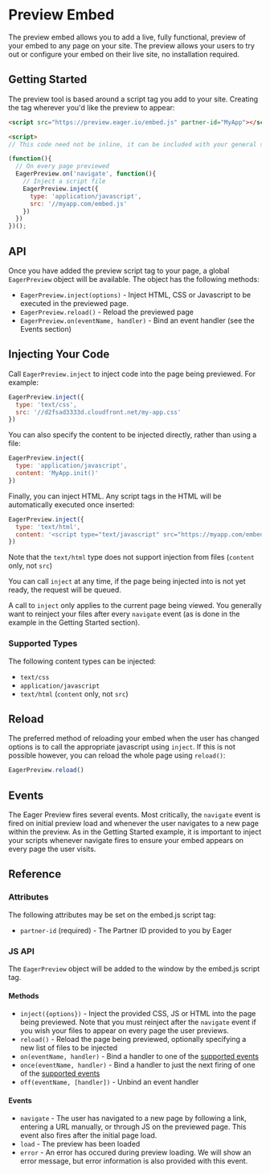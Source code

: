 # Preview Embed

The preview embed allows you to add a live, fully functional, preview of your
embed to any page on your site.  The preview allows your users to try out or
configure your embed on their live site, no installation required.

## Getting Started

The preview tool is based around a script tag you add to your site.
Creating the tag wherever you'd like the preview to appear:

```html
<script src="https://preview.eager.io/embed.js" partner-id="MyApp"></script>

<script>
// This code need not be inline, it can be included with your general scripts.

(function(){
  // On every page previewed
  EagerPreview.on('navigate', function(){
    // Inject a script file
    EagerPreview.inject({
      type: 'application/javascript',
      src: '//myapp.com/embed.js'
    })
  })
})();
```

## API

Once you have added the preview script tag to your page, a global `EagerPreview` object
will be available.  The object has the following methods:

- `EagerPreview.inject(options)` - Inject HTML, CSS or Javascript to be executed in the
  previewed page.
- `EagerPreview.reload()` - Reload the previewed page
- `EagerPreview.on(eventName, handler)` - Bind an event handler (see the Events section)

## Injecting Your Code

Call `EagerPreview.inject` to inject code into the page being previewed.  For example:

```javascript
EagerPreview.inject({
  type: 'text/css',
  src: '//d2fsad3333d.cloudfront.net/my-app.css'
})
```

You can also specify the content to be injected directly, rather than using a file:


```javascript
EagerPreview.inject({
  type: 'application/javascript',
  content: 'MyApp.init()'
})
```

Finally, you can inject HTML.  Any script tags in the HTML will be automatically executed
once inserted:

```javascript
EagerPreview.inject({
  type: 'text/html',
  content: '<script type="text/javascript" src="https://myapp.com/embed.js" onload="MyApp.init()" data-user-id="5"></'+'script>'
})
```

Note that the `text/html` type does not support injection from files (`content` only, not `src`)

You can call `inject` at any time, if the page being injected into is not yet ready, the
request will be queued.

A call to `inject` only applies to the current page being viewed.  You generally want to
reinject your files after every `navigate` event (as is done in the example in the Getting
Started section).

### Supported Types

The following content types can be injected:

- `text/css`
- `application/javascript`
- `text/html` (`content` only, not `src`)

## Reload

The preferred method of reloading your embed when the user has changed options is to call
the appropriate javascript using `inject`.  If this is not possible however, you can reload
the whole page using `reload()`:

```javascript
EagerPreview.reload()
```

## Events

The Eager Preview fires several events. Most critically, the `navigate` event is fired on
initial preview load and whenever the user navigates to a new page within the preview.  As
in the Getting Started example, it is important to inject your scripts whenever navigate fires
to ensure your embed appears on every page the user visits.

## Reference

### Attributes

The following attributes may be set on the embed.js script tag:

- `partner-id` (required) - The Partner ID provided to you by Eager

### JS API

The `EagerPreview` object will be added to the window by the embed.js
script tag.

#### Methods

- `inject({options})` - Inject the provided CSS, JS or HTML into the page being previewed.  Note that you
must reinject after the `navigate` event if you wish your files to appear on every page the user previews.
- `reload()` - Reload the page being previewed, optionally specifying a new list of files to be injected
- `on(eventName, handler)` - Bind a handler to one of the [supported events](#events)
- `once(eventName, handler)` - Bind a handler to just the next firing of one of the [supported events](#events)
- `off(eventName, [handler])` - Unbind an event handler

#### Events

- `navigate` - The user has navigated to a new page by following a link, entering a URL manually,
  or through JS on the previewed page.  This event also fires after the initial page load.
- `load` - The preview has been loaded
- `error` - An error has occured during preview loading.  We will show an error message, but error information
is also provided with this event.
